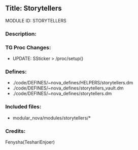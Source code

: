 ## Title: Storytellers

MODULE ID: STORYTELLERS

### Description:

### TG Proc Changes:

- UPDATE: SSticker > /proc/setup()

### Defines:

- ./code/DEFINES/~nova_defines/HELPERS/storytellers.dm
- ./code/DEFINES/~nova_defines/storytellers_vault.dm
- ./code/DEFINES/~nova_defines/storytellers.dm

### Included files:

- modular_nova/modules/storytellers/\*

### Credits:

Fenysha(TeshariEnjoer)
